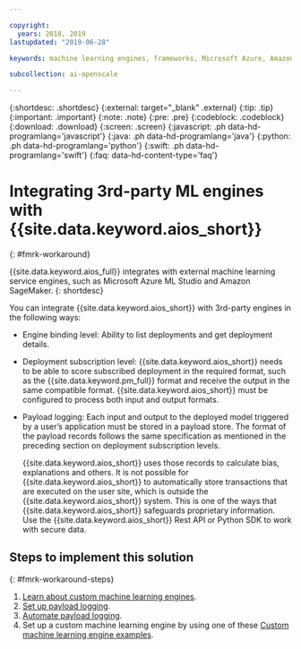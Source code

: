 ```yaml
---

copyright:
  years: 2018, 2019
lastupdated: "2019-06-28"

keywords: machine learning engines, frameworks, Microsoft Azure, Amazone SageMaker, custom ML engine 

subcollection: ai-openscale

---
```


{:shortdesc: .shortdesc}
{:external: target="_blank" .external}
{:tip: .tip}
{:important: .important}
{:note: .note}
{:pre: .pre}
{:codeblock: .codeblock}
{:download: .download}
{:screen: .screen}
{:javascript: .ph data-hd-programlang='javascript'}
{:java: .ph data-hd-programlang='java'}
{:python: .ph data-hd-programlang='python'}
{:swift: .ph data-hd-programlang='swift'}
{:faq: data-hd-content-type='faq'}

# Integrating 3rd-party ML engines with {{site.data.keyword.aios_short}}
{: #fmrk-workaround}

{{site.data.keyword.aios_full}} integrates with external machine learning service engines, such as Microsoft Azure ML Studio and Amazon SageMaker.
{: shortdesc}

You can integrate {{site.data.keyword.aios_short}} with 3rd-party engines in the following ways:

- Engine binding level: Ability to list deployments and get deployment details.
  
- Deployment subscription level: {{site.data.keyword.aios_short}} needs to be able to score subscribed deployment in the required format, such as the {{site.data.keyword.pm_full}} format and receive the output in the same compatible format. {{site.data.keyword.aios_short}} must be configured to process both input and output formats.
   

- Payload logging: Each input and output to the deployed model triggered by a user’s application must be stored in a payload store. The format of the payload records follows the same specification as mentioned in the preceding section on deployment subscription levels.
   
   {{site.data.keyword.aios_short}} uses those records to calculate bias, explanations and others. It is not possible for {{site.data.keyword.aios_short}} to automatically store transactions that are executed on the user site, which is outside the {{site.data.keyword.aios_short}} system. This is one of the ways that {{site.data.keyword.aios_short}} safeguards proprietary information. Use the {{site.data.keyword.aios_short}} Rest API or Python SDK to work with secure data.
   
## Steps to implement this solution
{: #fmrk-workaround-steps}

1. [Learn about custom machine learning engines](/docs/services/ai-openscale?topic=ai-openscale-fmrk-workaround-customengine).
2. [Set up payload logging](/docs/services/ai-openscale?topic=ai-openscale-cdb-payload).
3. [Automate payload logging](/docs/services/ai-openscale?topic=ai-openscale-fmrk-workaround-pyld-lg).
4. Set up a custom machine learning engine by using one of these [Custom machine learning engine examples](/docs/services/ai-openscale?topic=ai-openscale-fmrk-workaround-cstmmlsengex).

